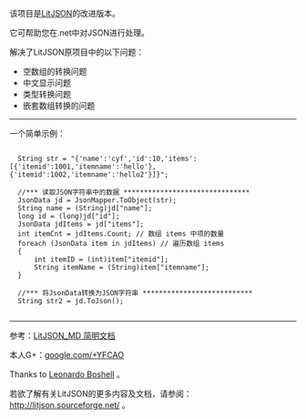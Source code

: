 该项目是<a href="http://litjson.sourceforge.net/">LitJSON</a>的改进版本。

它可帮助您在.net中对JSON进行处理。

解决了LitJSON原项目中的以下问题：

* 空数组的转换问题
* 中文显示问题
* 类型转换问题
* 嵌套数组转换的问题

----

一个简单示例：

<pre>
<code>
  String str = "{'name':'cyf','id':10,'items':[{'itemid':1001,'itemname':'hello'},{'itemid':1002,'itemname':'hello2'}]}";

  //*** 读取JSON字符串中的数据 *******************************
  JsonData jd = JsonMapper.ToObject(str);
  String name = (String)jd["name"];
  long id = (long)jd["id"];
  JsonData jdItems = jd["items"];
  int itemCnt = jdItems.Count; // 数组 items 中项的数量
  foreach (JsonData item in jdItems) // 遍历数组 items
  {
      int itemID = (int)item["itemid"];
      String itemName = (String)item["itemname"];
  }

  //*** 将JsonData转换为JSON字符串 ***************************
  String str2 = jd.ToJson();
  </code>
</pre>

----

参考：<a href="http://www.nooong.com/docs/litjsonmd/">LitJSON_MD 简明文档</a>

本人G+：<a href="http://google.com/+YFCAO">google.com/+YFCAO</a>

Thanks to <a href="http://leonardoboshell.users.sourceforge.net/">Leonardo Boshell</a> 。

若欲了解有关LitJSON的更多内容及文档，请参阅：http://litjson.sourceforge.net/ 。
